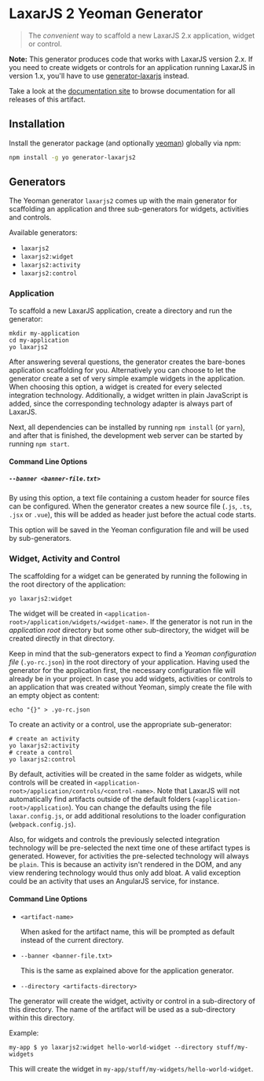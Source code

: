 # LaxarJS 2 Yeoman Generator

> The *convenient* way to scaffold a new LaxarJS 2.x application, widget or control.

**Note:** This generator produces code that works with LaxarJS version 2.x.
If you need to create widgets or controls for an application running LaxarJS in version 1.x, you'll have to use [generator-laxarjs](https://laxarjs.org/docs/generator-laxarjs-latest) instead.

<span class="laxar-external-documentation-hint">
   Take a look at the <a href="https://www.laxarjs.org/docs/generator-laxarjs2">documentation site</a> to browse documentation for all releases of this artifact.
</span>


## Installation

Install the generator package (and optionally [yeoman](http://yeoman.io/)) globally via npm:

```sh
npm install -g yo generator-laxarjs2
```


## Generators

The Yeoman generator `laxarjs2` comes up with the main generator for scaffolding an application and three sub-generators for widgets, activities and controls.

Available generators:
- `laxarjs2`
- `laxarjs2:widget`
- `laxarjs2:activity`
- `laxarjs2:control`


### Application

To scaffold a new LaxarJS application, create a directory and run the generator:

```console
mkdir my-application
cd my-application
yo laxarjs2
```

After answering several questions, the generator creates the bare-bones application scaffolding for you.
Alternatively you can choose to let the generator create a set of very simple example widgets in the application.
When choosing this option, a widget is created for every selected integration technology.
Additionally, a widget written in plain JavaScript is added, since the corresponding technology adapter is always part of LaxarJS.

Next, all dependencies can be installed by running `npm install` (or `yarn`), and after that is finished, the development web server can be started by running `npm start`.


#### Command Line Options

##### `--banner <banner-file.txt>`

By using this option, a text file containing a custom header for source files can be configured.
When the generator creates a new source file (`.js`, `.ts`, `.jsx` or `.vue`), this will be added as header just before the actual code starts.

This option will be saved in the Yeoman configuration file and will be used by sub-generators.


### Widget, Activity and Control

The scaffolding for a widget can be generated by running the following in the root directory of the application:

```console
yo laxarjs2:widget
```

The widget will be created in `<application-root>/application/widgets/<widget-name>`.
If the generator is not run in the _application root_ directory but some other sub-directory, the widget will be created directly in that directory.

Keep in mind that the sub-generators expect to find a _Yeoman configuration file_ (`.yo-rc.json`) in the root directory of your application.
Having used the generator for the application first, the necessary configuration file will already be in your project.
In case you add widgets, activities or controls to an application that was created without Yeoman, simply create the file with an empty object as content:

```console
echo "{}" > .yo-rc.json
```

To create an activity or a control, use the appropriate sub-generator:

```console
# create an activity
yo laxarjs2:activity
# create a control
yo laxarjs2:control
```

By default, activities will be created in the same folder as widgets, while controls will be created in `<application-root>/application/controls/<control-name>`.
Note that LaxarJS will not automatically find artifacts outside of the default folders (`<application-root>/application`).
You can change the defaults using the file `laxar.config.js`, or add additional resolutions to the loader configuration (`webpack.config.js`).

Also, for widgets and controls the previously selected integration technology will be pre-selected the next time one of these artifact types is generated.
However, for activities the pre-selected technology will always be `plain`.
This is because an activity isn't rendered in the DOM, and any view rendering technology would thus only add bloat.
A valid exception could be an activity that uses an AngularJS service, for instance.


#### Command Line Options

* `<artifact-name>`

  When asked for the artifact name, this will be prompted as default instead of the current directory.

* `--banner <banner-file.txt>`

  This is the same as explained above for the application generator.

* `--directory <artifacts-directory>`

The generator will create the widget, activity or control in a sub-directory of this directory.
The name of the artifact will be used as a sub-directory within this directory.

Example:

```console
my-app $ yo laxarjs2:widget hello-world-widget --directory stuff/my-widgets
```

This will create the widget in `my-app/stuff/my-widgets/hello-world-widget`.
